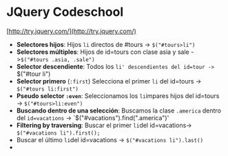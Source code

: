 # JQuery Codeschool

[http://try.jquery.com/](http://try.jquery.com/)

 * **Selectores hijos**: Hijos `li` directos de #tours -> `$("#tours>li")`
 * **Selectores múltiples**: Hijos de id=tours con clase asia y sale ->`$("#tours .asia, .sale")`
 * **Selector descendiente**: Todos los `li' descendientes del id=tour -> `$("#tour li")
 * **Selector primero** (`:first`) Selecciona el primer `li` del id=tours -> `$("#tours li:first")`
 * **Pseudo selector `:even`**: Seleccionamos los `li`impares hijos del id=tours -> `$("#tours>li:even")`
 * **Buscando dentro de una selección**: Buscamos la clase `.america` dentro del `id=vacations` -> `$("#vacations").find(".america")' 
 * **Filtering by traversing**: Buscar el primer `li`del id=vacations-> `$("#vacations li").first();`
  * Buscar el último `li`del id=vacations -> `$("#vacations li").last()`
 * 